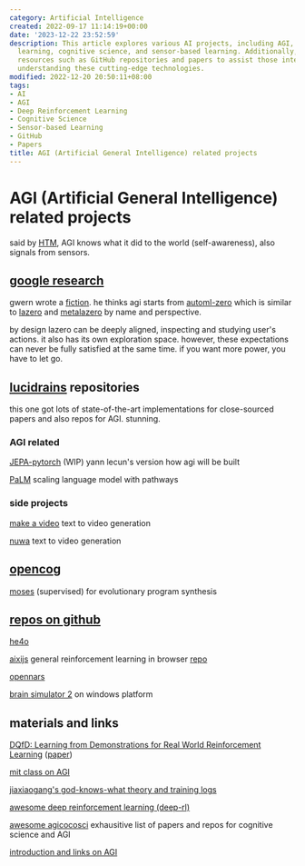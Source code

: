 ```yaml
---
category: Artificial Intelligence
created: 2022-09-17 11:14:19+00:00
date: '2023-12-22 23:52:59'
description: This article explores various AI projects, including AGI, deep reinforcement
  learning, cognitive science, and sensor-based learning. Additionally, it provides
  resources such as GitHub repositories and papers to assist those interested in further
  understanding these cutting-edge technologies.
modified: 2022-12-20 20:50:11+08:00
tags:
- AI
- AGI
- Deep Reinforcement Learning
- Cognitive Science
- Sensor-based Learning
- GitHub
- Papers
title: AGI (Artificial General Intelligence) related projects
---
```


# AGI (Artificial General Intelligence) related projects

said by [HTM](https://github.com/numenta/nupic.torch), AGI knows what it did to the world (self-awareness), also signals from sensors.

## [google research](https://github.com/google-research/google-research)

gwern wrote a [fiction](https://www.gwern.net/fiction/Clippy). he thinks agi starts from [automl-zero](https://github.com/google-research/google-research/tree/master/automl_zero) which is similar to [lazero](https://github.com/James4Ever0/lazero) and [metalazero](https://gitee.com/x00e0d991e368/metalazero) by name and perspective.

by design lazero can be deeply aligned, inspecting and studying user's actions. it also has its own exploration space. however, these expectations can never be fully satisfied at the same time. if you want more power, you have to let go.

## [lucidrains](https://github.com/lucidrains?tab=repositories) repositories

this one got lots of state-of-the-art implementations for close-sourced papers and also repos for AGI. stunning.

### AGI related

[JEPA-pytorch](https://github.com/lucidrains/JEPA-pytorch) (WIP) yann lecun's version how agi will be built

[PaLM](https://github.com/lucidrains/PaLM-pytorch) scaling language model with pathways

### side projects

[make a video](https://github.com/lucidrains/make-a-video-pytorch) text to video generation

[nuwa](https://github.com/lucidrains/nuwa-pytorch) text to video generation

## [opencog](https://wiki.opencog.org)

[moses](https://wiki.opencog.org/w/Meta-Optimizing_Semantic_Evolutionary_Search) (supervised) for evolutionary program synthesis

## [repos on github](https://github.com/topics/artificial-general-intelligence)

[he4o](https://github.com/jiaxiaogang/he4o)

[aixijs](https://www.aslanides.io/aixijs/) general reinforcement learning in browser [repo](https://github.com/aslanides/aixijs)

[opennars](https://github.com/opennars/opennars)

[brain simulator 2](https://github.com/FutureAIGuru/BrainSimII) on windows platform

## materials and links

[DQfD: Learning from Demonstrations for Real World Reinforcement Learning](https://github.com/tigerneil/awesome-deep-rl/blob/master/DQfD.md) ([paper](https://arxiv.org/pdf/1704.03732.pdf))

[mit class on AGI](https://github.com/pursh2002/MIT-6.S099-Artificial-General-Intelligence-)

[jiaxiaogang's god-knows-what theory and training logs](https://github.com/jiaxiaogang/HELIX_THEORY)

[awesome deep reinforcement learning (deep-rl)](https://github.com/tigerneil/awesome-deep-rl)

[awesome agicocosci](https://github.com/YuzheSHI/awesome-agi-cocosci) exhausitive list of papers and repos for cognitive science and AGI

[introduction and links on AGI](https://github.com/guardians-of-life/awesome-artificial-general-intelligence)
